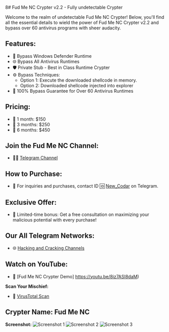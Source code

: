 8# Fud Me NC Crypter v2.2 - Fully undetectable Crypter

Welcome to the realm of undetectable Fud Me NC Crypter! Below, you'll find all the essential details to wield the power of Fud Me NC Crypter v2.2 and bypass over 60 antivirus programs with sheer audacity.


## Features:
- 🚀 Bypass Windows Defender Runtime
- 🌐 Bypass All Antivirus Runtimes
- 🛡️ Private Stub - Best in Class Runtime Crypter
- ⚙️ Bypass Techniques:
  - Option 1: Execute the downloaded shellcode in memory.
  - Option 2: Downloaded shellcode injected into explorer
- 💯 100% Bypass Guarantee for Over 60 Antivirus Runtimes

## Pricing:
- 💼 1 month: $150  
- 💼 3 months: $250  
- 💼 6 months: $450  

## Join the Fud Me NC Channel:
- 🕵️‍♂️ [Telegram Channel](https://t.me/FudCrypter_by_NewCoder)

## How to Purchase:
- 💬 For inquiries and purchases, contact ID 🆔 [New_Codar](https://t.me/New_Codar) on Telegram.

## Exclusive Offer:
- 🎁 Limited-time bonus: Get a free consultation on maximizing your malicious potential with every purchase!

## Our All Telegram Networks:
- 🌐 [Hacking and Cracking Channels](https://t.me/OurAllNetwork)

## Watch on YouTube:
- 🎥 [Fud Me NC Crypter Demo]
https://youtu.be/8iz7ASI8daM)

**Scan Your Mischief:**
- 🦠 [VirusTotal Scan](https://virusscan.jotti.org/en-US/filescanjob/meteoriteeor3oc)

## Crypter Name: Fud Me NC

**Screenshot:**
![Screenshot 1](https://imgur.com/yNvBlWv)
![Screenshot 2](link_to_screenshot_2.jpg)
![Screenshot 3](link_to_screenshot_3.jpg)
